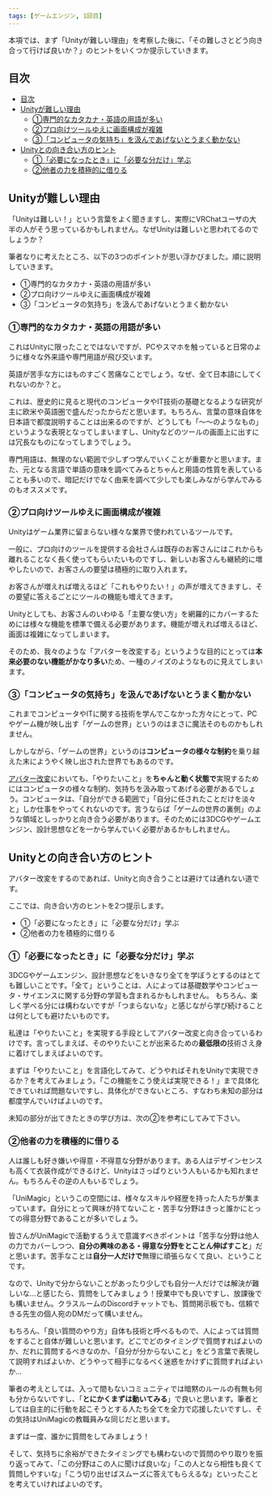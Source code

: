 ```yaml
---
tags: [ゲームエンジン, 1回目]
---
```


本項では、まず「Unityが難しい理由」を考察した後に、「その難しさとどう向き合って行けば良いか？」のヒントをいくつか提示していきます。

## 目次

- [目次](#目次)
- [Unityが難しい理由](#unityが難しい理由)
  - [①専門的なカタカナ・英語の用語が多い](#専門的なカタカナ英語の用語が多い)
  - [②プロ向けツールゆえに画面構成が複雑](#プロ向けツールゆえに画面構成が複雑)
  - [③「コンピュータの気持ち」を汲んであげないとうまく動かない](#コンピュータの気持ちを汲んであげないとうまく動かない)
- [Unityとの向き合い方のヒント](#unityとの向き合い方のヒント)
  - [①「必要になったとき」に「必要な分だけ」学ぶ](#必要になったときに必要な分だけ学ぶ)
  - [②他者の力を積極的に借りる](#他者の力を積極的に借りる)

## Unityが難しい理由

「Unityは難しい！」という言葉をよく聞きますし、実際にVRChatユーザの大半の人がそう思っているかもしれません。なぜUnityは難しいと思われてるのでしょうか？

筆者なりに考えたところ、以下の3つのポイントが思い浮かびました。順に説明していきます。

- ①専門的なカタカナ・英語の用語が多い
- ②プロ向けツールゆえに画面構成が複雑
- ③「コンピュータの気持ち」を汲んであげないとうまく動かない

### ①専門的なカタカナ・英語の用語が多い

これはUnityに限ったことではないですが、PCやスマホを触っていると日常のように様々な外来語や専門用語が飛び交います。

英語が苦手な方にはものすごく苦痛なことでしょう。なぜ、全て日本語にしてくれないのか？と。

これは、歴史的に見ると現代のコンピュータやIT技術の基礎となるような研究が主に欧米や英語圏で盛んだったからだと思います。もちろん、言葉の意味自体を日本語で都度説明することは出来るのですが、どうしても「〜〜のようなもの」というような表現となってしまいますし、Unityなどのツールの画面上に出すには冗長なものになってしまうでしょう。

専門用語は、無理のない範囲で少しずつ学んでいくことが重要かと思います。また、元となる言語で単語の意味を調べてみるとちゃんと用語の性質を表していることも多いので、暗記だけでなく由来を調べて少しでも楽しみながら学んでみるのもオススメです。

### ②プロ向けツールゆえに画面構成が複雑

Unityはゲーム業界に留まらない様々な業界で使われているツールです。

一般に、プロ向けのツールを提供する会社さんは既存のお客さんにはこれからも離れることなく長く使ってもらいたいものですし、新しいお客さんも継続的に増やしたいので、お客さんの要望は積極的に取り入れます。

お客さんが増えれば増えるほど「これもやりたい！」の声が増えてきますし、その要望に答えるごとにツールの機能も増えてきます。

Unityとしても、お客さんのいわゆる「主要な使い方」を網羅的にカバーするためには様々な機能を標準で備える必要があります。機能が増えれば増えるほど、画面は複雑になってしまいます。

そのため、我々のような「アバターを改変する」というような目的にとっては**本来必要のない機能がかなり多い**ため、一種のノイズのようなものに見えてしまいます。

### ③「コンピュータの気持ち」を汲んであげないとうまく動かない

これまでコンピュータやITに関する技術を学んでこなかった方々にとって、PCやゲーム機が映し出す「ゲームの世界」というのはまさに魔法そのものかもしれません。

しかしながら、「ゲームの世界」というのは**コンピュータの様々な制約**を乗り越えた末にようやく映し出された世界でもあるのです。

[アバター改変](/docs/索引/あ行/アバター改変)においても、「やりたいこと」を**ちゃんと動く状態で**実現するためにはコンピュータの様々な制約、気持ちを汲み取ってあげる必要があるでしょう。コンピュータは、「自分ができる範囲で」「自分に任されたことだけを淡々と」しか仕事をやってくれないのです。言うならば「ゲームの世界の裏側」のような領域としっかりと向き合う必要があります。そのためには3DCGやゲームエンジン、設計思想などを一から学んでいく必要があるかもしれません。

## Unityとの向き合い方のヒント

アバター改変をするのであれば、Unityと向き合うことは避けては通れない道です。

ここでは、向き合い方のヒントを2つ提示します。

- ①「必要になったとき」に「必要な分だけ」学ぶ
- ②他者の力を積極的に借りる

### ①「必要になったとき」に「必要な分だけ」学ぶ

3DCGやゲームエンジン、設計思想などをいきなり全てを学ぼうとするのはとても難しいことです。「全て」ということは、人によっては基礎数学やコンピュータ・サイエンスに関する分野の学習も含まれるかもしれません。
もちろん、楽しく学べる分には構わないですが「つまらないな」と感じながら学び続けることは何としても避けたいものです。

私達は「やりたいこと」を実現する手段としてアバター改変と向き合っているわけです。言ってしまえば、そのやりたいことが出来るための**最低限の**技術さえ身に着けてしまえばよいのです。

まずは「やりたいこと」を言語化してみて、どうやればそれをUnityで実現できるか？を考えてみましょう。「この機能をこう使えば実現できる！」まで具体化できていれば問題ないですし、具体化ができないところ、すなわち未知の部分は都度学んでいけばよいのです。

未知の部分が出てきたときの学び方は、次の②を参考にしてみて下さい。

### ②他者の力を積極的に借りる

人は誰しも好き嫌いや得意・不得意な分野があります。ある人はデザインセンスも高くて衣装作成ができるけど、Unityはさっぱりという人もいるかも知れません。もちろんその逆の人もいるでしょう。

「UniMagic」というこの空間には、様々なスキルや経歴を持った人たちが集まっています。自分にとって興味が持てないこと・苦手な分野はきっと誰かにとっての得意分野であることが多いでしょう。

皆さんがUniMagicで活動するうえで意識すべきポイントは「苦手な分野は他人の力でカバーしつつ、**自分の興味のある・得意な分野をとことん伸ばすこと**」だと思います。苦手なことは**自分一人だけで**無理に頑張らなくて良い、ということです。

なので、Unityで分からないことがあったり少しでも自分一人だけでは解決が難しいな…と感じたら、質問をしてみましょう！授業中でも良いですし、放課後でも構いません。クラスルームのDiscordチャットでも、質問掲示板でも、信頼できる先生の個人宛のDMだって構いません。

もちろん、「良い質問のやり方」自体も技術と呼べるもので、人によっては質問をすること自体が難しいと思います。どこでどのタイミングで質問すればよいのか、だれに質問するべきなのか、「自分が分からないこと」をどう言葉で表現して説明すればよいか、どうやって相手になるべく迷惑をかけずに質問すればよいか…

筆者の考えとしては、入って間もないコミュニティでは暗黙のルールの有無も何も分からないですし、「**とにかくまずは動いてみる**」で良いと思います。筆者としては自主的に行動を起こそうとする人たち全てを全力で応援したいですし、その気持はUniMagicの教職員みな同じだと思います。

まずは一度、誰かに質問をしてみましょう！

そして、気持ちに余裕ができたタイミングでも構わないので質問のやり取りを振り返ってみて、「この分野はこの人に聞けば良いな」「この人となら相性も良くて質問しやすいな」「こう切り出せばスムーズに答えてもらえるな」といったことを考えていければよいのです。
